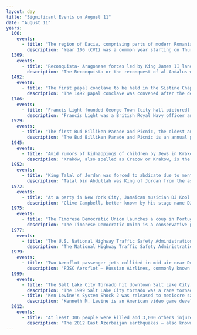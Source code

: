 ```yaml
---
layout: day
title: "Significant Events on August 11"
date: "August 11"
years:
  106:
    events:
      - title: "The region of Dacia, comprising parts of modern Romania, became a province of the Roman Empire."
        description: "Year 106 (CVI) was a common year starting on Thursday of the Julian calendar. At the time, it was known as the Year of the Consulship of Commodus and Civica. The denomination 106 for this year has been used since the early medieval period, when the Anno Domini calendar era became the prevalent method in Europe for naming years."
  1309:
    events:
      - title: "Reconquista- Aragonese forces led by King James II landed on the coast of Almería, beginning an ultimately unsuccessful siege of the city, then held by the Emirate of Granada."
        description: "The Reconquista or the reconquest of al-Andalus was a series of military and cultural campaigns that European Christian kingdoms waged against the Muslim kingdoms following the Muslim conquest of the Iberian Peninsula by the Umayyad Caliphate, culminating in the reign of the Catholic Monarchs of Spain. The beginning of the Reconquista is traditionally dated to the Battle of Covadonga, in which an Asturian army achieved the first Christian victory over the forces of the Umayyad Caliphate since the beginning of the military invasion. The Reconquista ended in 1492 with the fall of the Nasrid kingdom of Granada to the Catholic Monarchs."
  1492:
    events:
      - title: "The first papal conclave to be held in the Sistine Chapel elected Roderic Borja as Pope Alexander VI to succeed Innocent VIII."
        description: "The 1492 papal conclave was convened after the death of Pope Innocent VIII. It was the first papal conclave to be held in the Sistine Chapel."
  1786:
    events:
      - title: "Francis Light founded George Town (city hall pictured), the first British settlement in Southeast Asia and the present-day capital of the Malaysian state of Penang."
        description: "Francis Light was a British Royal Navy officer and explorer best known for founding the colony of Penang and its capital city of George Town in 1786. Light was the father of William Light, who founded the city of Adelaide in South Australia in 1836."
  1929:
    events:
      - title: "The first Bud Billiken Parade and Picnic, the oldest and largest African-American parade in the United States, was held in Chicago."
        description: "The Bud Billiken Parade and Picnic is an annual parade held since 1929 in Chicago, Illinois. The Bud Billiken Day Parade is the largest African-American parade in the United States. Held annually on the city's south side on the second Saturday in August, the parade route travels on Dr. Martin Luther King Drive through the Bronzeville and Washington Park neighborhoods. At the end of the parade, in the historic Washington public park is a picnic and festival. Robert S. Abbott, the founder and publisher of the Chicago Defender newspaper, created the fictional character of Bud Billiken, which he featured in a youth advice column in his paper. David Kellum, co-founder of the newspaper sponsored Bud Billiken Club and longtime parade coordinator suggested the parade as a celebration of African-American life."
  1945:
    events:
      - title: "Amid rumors of kidnappings of children by Jews in Kraków, a crowd of Poles took part in a pogrom, resulting in at least one death."
        description: "Kraków, also spelled as Cracow or Krakow, is the second-largest and one of the oldest cities in Poland. Situated on the Vistula River in Lesser Poland Voivodeship, the city has a population of 804,237 (2023), with approximately 8 million additional people living within a 100 km (62 mi) radius. Kraków was the official capital of Poland until 1596, and has traditionally been one of the leading centres of Polish academic, cultural, and artistic life. Cited as one of Europe's most beautiful cities, its Old Town was declared a UNESCO World Heritage Site in 1978, one of the world's first sites granted the status."
  1952:
    events:
      - title: "King Talal of Jordan was forced to abdicate due to mental illness and was succeeded by his eldest son Hussein ."
        description: "Talal bin Abdullah was King of Jordan from the assassination of his father, King Abdullah I, on 20 July 1951 until his forced abdication on 11 August 1952. As a member of the Hashemite dynasty, the royal family of Jordan since 1921, Talal was a 39th-generation direct descendant of Muhammad."
  1973:
    events:
      - title: "At a party in New York City, Jamaican musician DJ Kool Herc (pictured) began rapping during an extended break, laying the foundation for hip hop music."
        description: "Clive Campbell, better known by his stage name DJ Kool Herc, is a Jamaican American DJ who is credited with being one of the founders of hip hop music in the Bronx, New York City, in 1973. Nicknamed the Father of Hip-Hop, Campbell began playing hard funk records of the sort typified by James Brown. Campbell began to isolate the instrumental portion of the record which emphasized the drum beat—the 'break'—and switch from one break to another. Using the same two-turntable set-up of disco DJs, he used two copies of the same record to elongate the break. This breakbeat DJing, using funky drum solos, formed the basis of hip hop music. Campbell's announcements and exhortations to dancers helped lead to the syncopated, rhythmically spoken accompaniment now known as rapping."
  1975:
    events:
      - title: "The Timorese Democratic Union launches a coup in Portuguese Timor, starting the East Timorese civil war."
        description: "The Timorese Democratic Union is a conservative political party in East Timor. It was the first party to be established in the country on May 11, 1974, following the Carnation Revolution in Portugal."
  1977:
    events:
      - title: "The U.S. National Highway Traffic Safety Administration initiated an investigation into the alleged vulnerability of the Ford Pinto to fuel leakage and fire in a rear-end collision."
        description: "The National Highway Traffic Safety Administration is an agency of the U.S. federal government, part of the Department of Transportation, focused on automobile safety regulations."
  1979:
    events:
      - title: "Two Aeroflot passenger jets collided in mid-air near Dniprodzerzhynsk in the Ukrainian SSR, killing all 178 people on both aircraft."
        description: "PJSC Aeroflot – Russian Airlines, commonly known as Aeroflot, is the flag carrier and the largest airline of Russia. Aeroflot is headquartered in the Central Administrative Okrug, Moscow, with its hub being Sheremetyevo International Airport. The Federal Agency for State Property Management, an agency of the Government of Russia, owns 73.77% of the company, with the rest of the shares being public float."
  1999:
    events:
      - title: "The Salt Lake City Tornado hit downtown Salt Lake City, damaging 120 homes and injuring over 100 people."
        description: "The 1999 Salt Lake City tornado was a rare tornado that struck downtown Salt Lake City, Utah, United States, on August 11, 1999. It was among the most notable tornadoes to hit west of the Great Plains in the 20th century and the second tornado to hit in Utah that resulted in a fatality. This was the sixth significant tornado in Utah since June 1963, and one of only two F2 tornadoes to have hit Salt Lake County since 1950."
      - title: "Ken Levine's System Shock 2 was released to mediocre sales, but later received critical acclaim and influenced subsequent first-person shooter game design."
        description: "Kenneth M. Levine is an American video game developer. He is the creative director and co-founder of Ghost Story Games. He led the creation of the BioShock series and is also known for his work System Shock 2."
  2012:
    events:
      - title: "At least 306 people were killed and 3,000 others injured in a pair of earthquakes near Tabriz, Iran."
        description: "The 2012 East Azerbaijan earthquakes – also known as the Ahar earthquakes – occurred on 11 August 2012, at 16-53 Iran Standard Time, near the cities of Ahar and Varzaqan in Iran's East Azerbaijan province, approximately 60 kilometers from Tabriz. They comprised a doublet separated by eleven minutes, with magnitudes of 6.4 and 6.2 Mww. At least 306 people died and more than 3,000 others were injured, primarily in the rural and mountainous areas to the northeast of Tabriz. The shocks were felt in Armenia and the Republic of Azerbaijan, though no major damage was reported."
---
```

